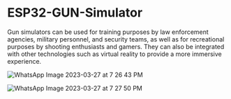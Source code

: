 # ESP32-GUN-Simulator
Gun simulators can be used for training purposes by law enforcement agencies, military personnel, and security teams, as well as for recreational purposes by shooting enthusiasts and gamers. They can also be integrated with other technologies such as virtual reality to provide a more immersive experience.


![WhatsApp Image 2023-03-27 at 7 26 43 PM](https://user-images.githubusercontent.com/72536827/235292356-0076b2f8-698a-4b0b-aa2e-5d1f9d7875a6.jpeg)


![WhatsApp Image 2023-03-27 at 7 27 50 PM](https://user-images.githubusercontent.com/72536827/235292506-3dabd6ed-b890-40f1-a31e-670426017021.jpeg)
